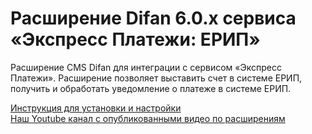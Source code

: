 ﻿# Расширение Difan 6.0.x сервиса «Экспресс Платежи: ЕРИП»
<p>Расширение CMS Difan для интеграции с сервисом «Экспресс Платежи». Расширение позволяет выставить счет в системе ЕРИП, получить и обработать уведомление о платеже в системе ЕРИП.</p>
 <a href="https://express-pay.by/cms-extensions/difan#erip_instruction">Инструкция для установки и настройки</a> <br/>
 <a href="https://www.youtube.com/c/express-pay-by/videos">Наш Youtube канал с опубликованными видео по расширениям</a>

